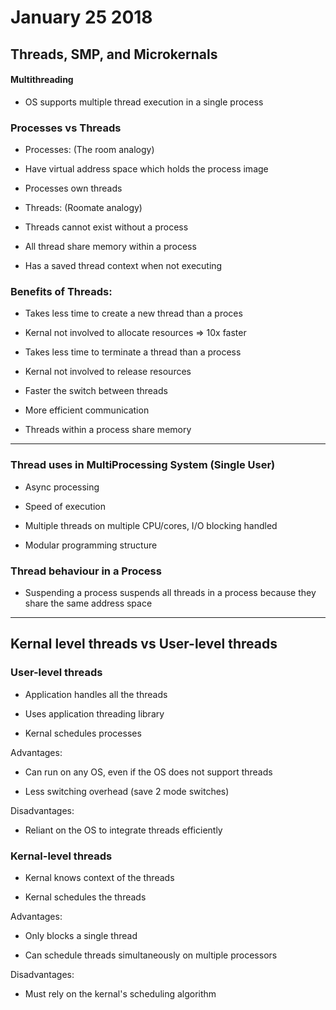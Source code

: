 # January 25 2018

## Threads, SMP, and Microkernals

#### Multithreading

* OS supports multiple thread execution in a single process

### Processes vs Threads

* Processes: \(The room analogy\)

* Have virtual address space which holds the process image

* Processes own threads

* Threads: \(Roomate analogy\)

* Threads cannot exist without a process

* All thread share memory within a process

* Has a saved thread context when not executing

### Benefits of Threads:

* Takes less time to create a new thread than a proces

* Kernal not involved to allocate resources =&gt; 10x faster

* Takes less time to terminate a thread than a process

* Kernal not involved to release resources

* Faster the switch between threads

* More efficient communication

* Threads within a process share memory

---

### Thread uses in MultiProcessing System \(Single User\)

* Async processing

* Speed of execution

* Multiple threads on multiple CPU/cores, I/O blocking handled

* Modular programming structure

### Thread behaviour in a Process

* Suspending a process suspends all threads in a process because they share the same address space

---

## Kernal level threads vs User-level threads

### User-level threads

* Application handles all the threads

* Uses application threading library

* Kernal schedules processes

Advantages:

* Can run on any OS, even if the OS does not support threads

* Less switching overhead \(save 2 mode switches\)

Disadvantages:

* Reliant on the OS to integrate threads efficiently

### Kernal-level threads

* Kernal knows context of the threads

* Kernal schedules the threads

Advantages:

* Only blocks a single thread

* Can schedule threads simultaneously on multiple processors

Disadvantages:

* Must rely on the kernal's scheduling algorithm




